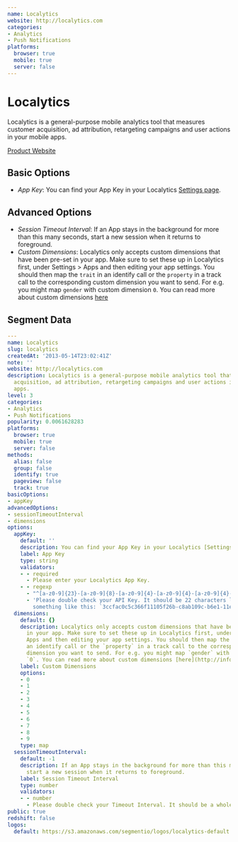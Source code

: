 ```yaml
---
name: Localytics
website: http://localytics.com
categories:
- Analytics
- Push Notifications
platforms:
  browser: true
  mobile: true
  server: false
---
```


# Localytics

Localytics is a general-purpose mobile analytics tool that measures customer acquisition, ad attribution, retargeting campaigns and user actions in your mobile apps.

[Product Website](http://localytics.com)

## Basic Options

- *App Key*: You can find your App Key in your Localytics [Settings page](http://www.localytics.com/).

## Advanced Options

- *Session Timeout Interval*: If an App stays in the background for more than this many seconds, start a new session when it returns to foreground.
- *Custom Dimensions*: Localytics only accepts custom dimensions that have been pre-set in your app. Make sure to set these up in Localytics first, under Settings > Apps and then editing your app settings. You should then map the `trait` in an identify call or the `property` in a track call to the corresponding custom dimension you want to send. For e.g. you might map `gender` with custom dimension `0`. You can read more about custom dimensions [here](http://info.localytics.com/product-news/custom-dimensions-for-user-segmentation)

## Segment Data
```yaml
---
name: Localytics
slug: localytics
createdAt: '2013-05-14T23:02:41Z'
note: ''
website: http://localytics.com
description: Localytics is a general-purpose mobile analytics tool that measures customer
  acquisition, ad attribution, retargeting campaigns and user actions in your mobile
  apps.
level: 3
categories:
- Analytics
- Push Notifications
popularity: 0.0061628283
platforms:
  browser: true
  mobile: true
  server: false
methods:
  alias: false
  group: false
  identify: true
  pageview: false
  track: true
basicOptions:
- appKey
advancedOptions:
- sessionTimeoutInterval
- dimensions
options:
  appKey:
    default: ''
    description: You can find your App Key in your Localytics [Settings page](http://www.localytics.com/).
    label: App Key
    type: string
    validators:
    - - required
      - Please enter your Localytics App Key.
    - - regexp
      - "^[a-z0-9]{23}-[a-z0-9]{8}-[a-z0-9]{4}-[a-z0-9]{4}-[a-z0-9]{4}-[a-z0-9]{12}$"
      - 'Please double check your API Key. It should be 22 characters long, and look
        something like this: `3ccfac0c5c366f11105f26b-c8ab109c-b6e1-11e2-88e8-005cf8cbabd8`.'
  dimensions:
    default: {}
    description: Localytics only accepts custom dimensions that have been pre-set
      in your app. Make sure to set these up in Localytics first, under Settings >
      Apps and then editing your app settings. You should then map the `trait` in
      an identify call or the `property` in a track call to the corresponding custom
      dimension you want to send. For e.g. you might map `gender` with custom dimension
      `0`. You can read more about custom dimensions [here](http://info.localytics.com/product-news/custom-dimensions-for-user-segmentation)
    label: Custom Dimensions
    options:
    - 0
    - 1
    - 2
    - 3
    - 4
    - 5
    - 6
    - 7
    - 8
    - 9
    type: map
  sessionTimeoutInterval:
    default: -1
    description: If an App stays in the background for more than this many seconds,
      start a new session when it returns to foreground.
    label: Session Timeout Interval
    type: number
    validators:
    - - number
      - Please double check your Timeout Interval. It should be a whole number.
public: true
redshift: false
logos:
  default: https://s3.amazonaws.com/segmentio/logos/localytics-default.svg

```

